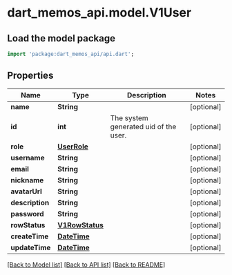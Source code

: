 # dart_memos_api.model.V1User

## Load the model package
```dart
import 'package:dart_memos_api/api.dart';
```

## Properties
Name | Type | Description | Notes
------------ | ------------- | ------------- | -------------
**name** | **String** |  | [optional] 
**id** | **int** | The system generated uid of the user. | [optional] 
**role** | [**UserRole**](UserRole.md) |  | [optional] 
**username** | **String** |  | [optional] 
**email** | **String** |  | [optional] 
**nickname** | **String** |  | [optional] 
**avatarUrl** | **String** |  | [optional] 
**description** | **String** |  | [optional] 
**password** | **String** |  | [optional] 
**rowStatus** | [**V1RowStatus**](V1RowStatus.md) |  | [optional] 
**createTime** | [**DateTime**](DateTime.md) |  | [optional] 
**updateTime** | [**DateTime**](DateTime.md) |  | [optional] 

[[Back to Model list]](../README.md#documentation-for-models) [[Back to API list]](../README.md#documentation-for-api-endpoints) [[Back to README]](../README.md)


